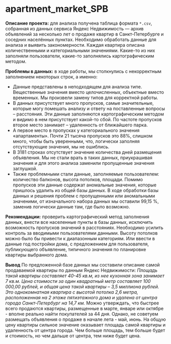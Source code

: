 # apartment_market_SPB
   
**Описание проекта:** для анализа получена таблица формата `*.csv`, собранная из данных сервиса Яндекс Недвижимость — архив объявлений за несколько лет о продаже квартир в Санкт-Петербурге и соседних населённых пунктах. Необходимо обработать данные для анализа и выявить закономерности. Каждая квартира описана количественными и категориальными значениями. Какие-то из них заполняли пользователи, какие-то заполнялись картографическим методом.

**Проблемы в данных:** в ходе работы, мы столкнулись с некорректным заполнением некоторых строк, а именно:
- Данные представлены в неподходящем для анализа типе. Вещественные значения вместо целочисленных, объектные вместо временных. Мы произвели замену типов для корректной работы.
- В данных присутствует много пропусков, самые значительные, которые могу помешать анализу и ответу на поставленные вопросы – расстояния. Эти данные заполняются картографическим методом и видимо в нем присутствует какой-то сбой. По частоте пропусков второе место занимает – удаленность от ближайшего парка. 
- А первое место в пропусках у категориального значения «апартаменты». Почти 21 тысяча пропусков это 88%, слишком много, чтобы быть уверенными, что, логически заполняя отсутствующие значения, мы не ошиблись.
- В 3181 строках отсутствует значение количества дней размещения объявления. Мы не стали врать в таких данных, приукрашивая значения и для этого анализа заменили пропущенные значения заглушкой.
- Также проблемными стали данные, заполняемые пользователем: количество балконов, высота потолков, площади. Помимо пропусков эти данные содержат аномальные значения, которые пришлось удалить из общей базы данных.
В ходе обработки базы данных и решения проблем с пропущенными или аномальными значеними, от изначального набора данных мы оставили 99,15 %, заменив логически данные там, где было возможно.

**Рекомендации:** проверить картографический метод заполнения данных, внести все населенные пункты в базы данных, исключить возможность пропусков значений в расстояниях.
Необходимо усилить контроль за вводимыми пользователями данными. Высоту потолков можно было бы привести к диапазонным категориям. Или ввести в данные год постройки дома, с предложением для пользователя, публикующего объявление, типичного значения по планировке квартиры выбранного дома. 

**Вывод**
По предложенной базе данных мы составили описание самой продаваемой квартиры по данным Яндекс Недвижимости:
*Площадь такой квартиры составляет 40-45 кв.м, из нее кухонная зона занимает 7 кв.м. Цена стоимости за один квадратный метр составляет 100 000,00 рублей, и общая цена такой квартиры – 3,5 миллиона рублей. Это однокомнатная квартира с высотой потолка 2,6 метра, расположенная на 2 этаже пятиэтажного дома и удалена от центра города Санкт-Петербург на 14,7 км.*
Можно утверждать, что быстрее всего продаются квартиры, размещенные в марте, январе или октябре - вполне реально найти покупателей за 44 дня. Однако, не советуем размещать объявления о продаже в начале лета - май, июнь.
На общую цену квартиры сильное значение оказывает площадь самой квартиры и удаленность от центра города. Чем больше площадь, тем больше будет и стоимость, но чем дальше от центра, тем ниже будет цена. 
